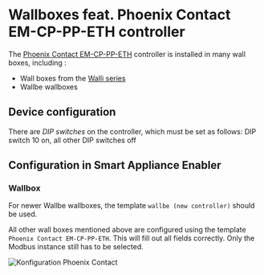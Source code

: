 # Wallboxes feat. Phoenix Contact EM-CP-PP-ETH controller
The [Phoenix Contact EM-CP-PP-ETH](https://www.phoenixcontact.com/online/portal/de?uri=pxc-oc-itemdetail:pid=2902802) controller is installed in many wall boxes, including :
* Wall boxes from the [Walli series](https://esl-emobility.com/de/wallbox-ladestation-elektroauto.html?brand=183)
* Wallbe wallboxes

## Device configuration
There are *DIP switches* on the controller, which must be set as follows: DIP switch 10 on, all other DIP switches off

## Configuration in Smart Appliance Enabler
### Wallbox
For newer Wallbe wallboxes, the template `wallbe (new controller)` should be used.

All other wall boxes mentioned above are configured using the template `Phoenix Contact EM-CP-PP-ETH`. This will fill out all fields correctly. Only the Modbus instance still has to be selected.

![Konfiguration Phoenix Contact](../pics/fe/EVChargerPhoenixContact.png)
 